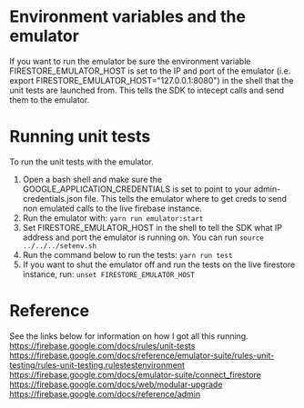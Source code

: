 # Environment variables and the emulator

If you want to run the emulator be sure the environment variable
FIRESTORE_EMULATOR_HOST is set to the IP and port of the emulator
(i.e. export FIRESTORE_EMULATOR_HOST="127.0.0.1:8080") in the
shell that the unit tests are launched from. This tells the SDK
to intecept calls and send them to the emulator.

# Running unit tests

To run the unit tests with the emulator.

1. Open a bash shell and make sure the GOOGLE_APPLICATION_CREDENTIALS
   is set to point to your admin-credentials.json file. This tells
   the emulator where to get creds to send non emulated calls to the
   live firebase instance.
2. Run the emulator with:
   `yarn run emulator:start`
3. Set FIRESTORE_EMULATOR_HOST in the shell to tell the SDK what IP
   address and port the emulator is running on. You can run
   `source ../../../setenv.sh`
4. Run the command below to run the tests:
   `yarn run test`
5. If you want to shut the emulator off and run the tests on the live
   firestore instance, run:
   `unset FIRESTORE_EMULATOR_HOST`

# Reference

See the links below for information on how I got all this running.
https://firebase.google.com/docs/rules/unit-tests
https://firebase.google.com/docs/reference/emulator-suite/rules-unit-testing/rules-unit-testing.rulestestenvironment
https://firebase.google.com/docs/emulator-suite/connect_firestore
https://firebase.google.com/docs/web/modular-upgrade
https://firebase.google.com/docs/reference/admin
